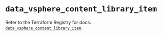 # `data_vsphere_content_library_item`

Refer to the Terraform Registry for docs: [`data_vsphere_content_library_item`](https://registry.terraform.io/providers/vmware/vsphere/2.14.0/docs/data-sources/content_library_item).
